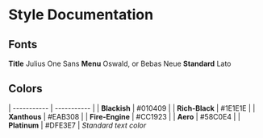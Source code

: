 # Style Documentation

## Fonts
**Title** Julius One Sans
**Menu** Oswald, or Bebas Neue
**Standard** Lato

## Colors
| ----------- | ----------- |
| **Blackish** | #010409 |
| **Rich-Black** | #1E1E1E |
| **Xanthous** | #EAB308 |
| **Fire-Engine** | #CC1923 |
| **Aero** | #58C0E4 |
| **Platinum** | #DFE3E7 |
*Standard text color*
